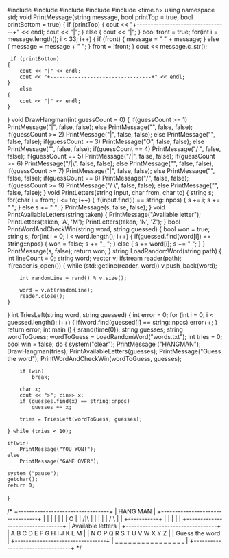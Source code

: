 #include <iostream> 
#include <vector>
#include <fstream>
#include <string>
#include <time.h>
using namespace std;
void PrintMessage(string message, bool printTop = true, bool printBottom = true)
{
    if (printTop)
    {
        cout << "+---------------------------------+" << endl;
        cout << "|";
    }
    else
    {
        cout << "|";
    }
    bool front = true;
    for(int i = message.length(); i < 33; i++)
    {
        if (front)
        {
            message = " " + message;
        }
        else
        {
            message = message + " ";
        }
        front = !front;
    }
    cout << message.c_str();
    
     if (printBottom)
    {
        cout << "|" << endl;
        cout << "+---------------------------------+" << endl;
    }
        else
    {
        cout << "|" << endl;
    }
}
void DrawHangman(int guessCount = 0)
{
    if(guessCount >= 1)
        PrintMessage("|", false, false);
    else
        PrintMessage("", false, false);
    if(guessCount >= 2)
        PrintMessage("|", false, false);
    else
        PrintMessage("", false, false);
    if(guessCount >= 3)
        PrintMessage("O", false, false);
    else
        PrintMessage("", false, false);
    if(guessCount == 4)
        PrintMessage("/  ", false, false);
    if(guessCount == 5)
        PrintMessage("/|", false, false);
    if(guessCount >= 6)
        PrintMessage("/|\\", false, false);
    else
        PrintMessage("", false, false);
    if(guessCount >= 7)
        PrintMessage("|", false, false);
    else
        PrintMessage("", false, false);
    if(guessCount == 8)
        PrintMessage("/", false, false);
    if(guessCount >= 9)
        PrintMessage("/ \\", false, false);
    else
        PrintMessage("", false, false);
}
void PrintLetters(string input, char from, char to)
{
    string s;
    for(char i = from; i <= to; i++)
    {
        if(input.find(i) == string::npos)
        {
            s += i;
            s += " ";
        }
        else
            s += "  ";
    }
    PrintMessage(s, false, false);
}
void PrintAvailableLetters(string taken)
{
    PrintMessage("Available letter");
    PrintLetters(taken, 'A', 'M');
    PrintLetters(taken, 'N', 'Z');
}
bool PrintWordAndCheckWin(string word, string guessed)
{
    bool won = true;
    string s;
    for(int i = 0; i < word.length(); i++)
    {
        if(guessed.find(word[i]) == string::npos)
        {
            won = false;
            s += "_ ";
        }
        else
        {
            s += word[i];
            s += " ";
        }
    }
    PrintMessage(s, false);
    return won;
}
string LoadRandomWord(string path)
{
    int lineCount = 0;
    string word;
    vector<string> v;
    ifstream reader(path);
    if(reader.is_open())
    {
        while (std::getline(reader, word))
            v.push_back(word);
        
        int randomLine = rand() % v.size();
        
        word = v.at(randomLine);
        reader.close();
    }
}
int TriesLeft(string word, string guessed)
{
    int error = 0;
    for (int i = 0; i < guessed.length(); i++)
    {
        if(word.find(guessed[i] == string::npos)
            error++;
    }
    return error;
int main ()
{
    srand(time(0));
    string guesses;
    string wordToGuess;
    wordToGuess = LoadRandomWord("words.txt");
    int tries = 0;
    bool win = false;
    do
    {
        system("clear");
        PrintMessage ("HANGMAN");
        DrawHangman(tries);
        PrintAvailableLetters(guesses);
        PrintMessage("Guess the word");
        PrintWordAndCheckWin(wordToGuess, guesses);
        
        if (win)
            break;
            
        char x;
        cout << ">"; cin>> x;
        if (guesses.find(x) == string::npos)
            guesses += x;
            
        tries = TriesLeft(wordToGuess, guesses);
        
    } while (tries < 10);
    
    if(win)
        PrintMessage("YOU WON!");
    else
        PrintMessage("GAME OVER");
        
    system ("pause");
    getchar();
    return 0;
}

/*
+---------------------------------+
|            HANG MAN             |
+---------------------------------+
|                |                |
|                |                |
|                O                |
|               /|\               |
|                |                |
|               / \               |
|          +-----------+          |
|          |           |          |
+---------------------------------+
|        Available letters        |
+---------------------------------+
|    A B C D E F G H I J K L M    |
|    N O P Q R S T U V W X Y Z    |
|        Guess the word           |
+---------------------------------+
| _ _ _ _ _ _ _ _ _ _ _ _ _ _ _ _ |
+---------------------------------+
*/
